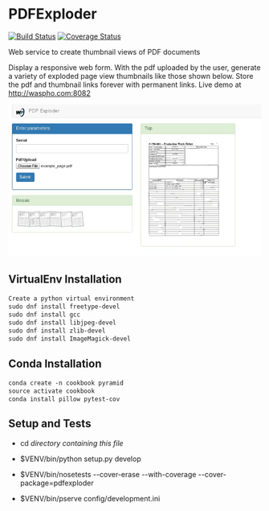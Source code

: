 # PDFExploder
[![Build Status](https://api.travis-ci.org/WasatchPhotonics/PDFExploder.png?branch=master)](http://travis-ci.org/WasatchPhotonics/PDFExploder) [![Coverage Status](https://coveralls.io/repos/WasatchPhotonics/PDFExploder/badge.svg?branch=master&service=github)](https://coveralls.io/github/WasatchPhotonics/PDFExploder?branch=master)

Web service to create thumbnail views of PDF documents

Display a responsive web form. With the pdf uploaded by the user,
generate a variety of exploded page view thumbnails like those shown
below. Store the pdf and thumbnail links forever with permanent links.
Live demo at http://waspho.com:8082

![PDFExploder screenshot](/resources/demo.gif "PDFExploder screenshot")


VirtualEnv Installation
-----------------------
    Create a python virtual environment
    sudo dnf install freetype-devel
    sudo dnf install gcc
    sudo dnf install libjpeg-devel
    sudo dnf install zlib-devel
    sudo dnf install ImageMagick-devel

Conda Installation
------------------
    conda create -n cookbook pyramid
    source activate cookbook
    conda install pillow pytest-cov


Setup and Tests
---------------
- cd _directory containing this file_

- $VENV/bin/python setup.py develop

- $VENV/bin/nosetests --cover-erase --with-coverage --cover-package=pdfexploder

- $VENV/bin/pserve config/development.ini

